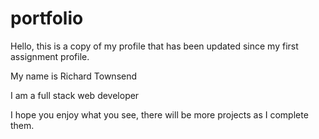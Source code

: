 # portfolio


Hello, this is a copy of my profile that has been updated since my first assignment profile. 

My name is Richard Townsend

I am a full stack web developer 

I hope you enjoy what you see, there will be more projects as I complete them. 
